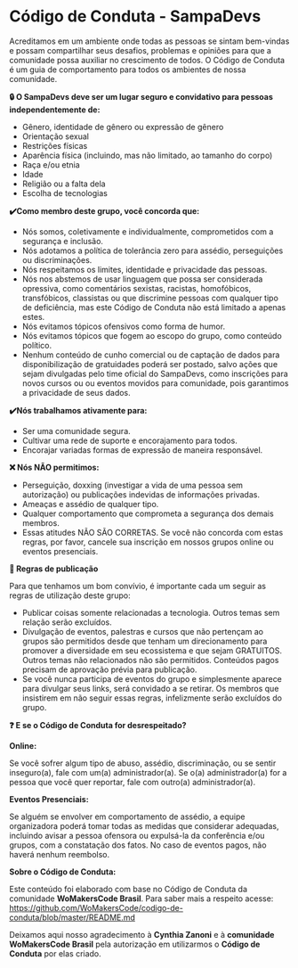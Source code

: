 # Código de Conduta - SampaDevs

Acreditamos em um ambiente onde todas as pessoas se sintam bem-vindas e possam compartilhar seus desafios, problemas e opiniões para que a comunidade possa auxiliar no crescimento de todos. O Código de Conduta é um guia de comportamento para todos os ambientes de nossa comunidade.

**🔒 O SampaDevs deve ser um lugar seguro e convidativo para pessoas independentemente de:**

-	Gênero, identidade de gênero ou expressão de gênero
-	Orientação sexual
-	Restrições físicas
-	Aparência física (incluindo, mas não limitado, ao tamanho do corpo)
-	Raça e/ou etnia
-	Idade
-	Religião ou a falta dela
-	Escolha de tecnologias

**✔️Como membro deste grupo, você concorda que:**

-	Nós somos, coletivamente e individualmente, comprometidos com a segurança e inclusão.
-	Nós adotamos a política de tolerância zero para assédio, perseguições ou discriminações.
-	Nós respeitamos os limites, identidade e privacidade das pessoas.
-	Nós nos abstemos de usar linguagem que possa ser considerada opressiva, como comentários sexistas, racistas, homofóbicos, transfóbicos, classistas ou que discrimine pessoas com qualquer tipo de deficiência, mas este Código de Conduta não está limitado a apenas estes.
-	Nós evitamos tópicos ofensivos como forma de humor.
-	Nós evitamos tópicos que fogem ao escopo do grupo, como conteúdo político.
-	Nenhum conteúdo de cunho comercial ou de captação de dados para disponibilização de gratuidades poderá ser postado, salvo ações que sejam divulgadas pelo time oficial do SampaDevs, como inscrições para novos cursos ou ou eventos movidos para comunidade, pois garantimos a privacidade de seus dados.

**✔️Nós trabalhamos ativamente para:**

-	Ser uma comunidade segura.
-	Cultivar uma rede de suporte e encorajamento para todos.
-	Encorajar variadas formas de expressão de maneira responsável.

**❌ Nós NÃO permitimos:**
-	Perseguição, doxxing (investigar a vida de uma pessoa sem autorização) ou publicações indevidas de informações privadas.
-	Ameaças e assédio de qualquer tipo.
-	Qualquer comportamento que comprometa a segurança dos demais membros.
-	Essas atitudes NÃO SÃO CORRETAS. Se você não concorda com estas regras, por favor, cancele sua inscrição em nossos grupos online ou eventos presenciais.


**📣 Regras de publicação**

Para que tenhamos um bom convívio, é importante cada um seguir as regras de utilização deste grupo:
-	Publicar coisas somente relacionadas a tecnologia. Outros temas sem relação serão excluídos.
-	Divulgação de eventos, palestras e cursos que não pertençam ao grupos são permitidos desde que tenham um direcionamento para promover a diversidade em seu ecossistema e que sejam GRATUITOS. Outros temas não relacionados não são permitidos. Conteúdos pagos precisam de aprovação prévia para publicação.
-	Se você nunca participa de eventos do grupo e simplesmente aparece para divulgar seus links, será convidado a se retirar. Os membros que insistirem em não seguir essas regras, infelizmente serão excluídos do grupo.

**❓ E se o Código de Conduta for desrespeitado?**

**Online:**

Se você sofrer algum tipo de abuso, assédio, discriminação, ou se sentir inseguro(a), fale com um(a) administrador(a). Se o(a) administrador(a) for a pessoa que você quer reportar, fale com outro(a) administrador(a).

**Eventos Presenciais:**

Se alguém se envolver em comportamento de assédio, a equipe organizadora poderá tomar todas as medidas que considerar adequadas, incluindo avisar a pessoa ofensora ou expulsá-la da conferência e/ou grupos, com a constatação dos fatos. No caso de eventos pagos, não haverá nenhum reembolso.

**Sobre o Código de Conduta:**

Este conteúdo foi elaborado com base no Código de Conduta da comunidade **WoMakersCode Brasil**. Para saber mais a respeito acesse: https://github.com/WoMakersCode/codigo-de-conduta/blob/master/README.md

Deixamos aqui nosso agradecimento à **Cynthia Zanoni** e à **comunidade WoMakersCode Brasil** pela autorização em utilizarmos o **Código de Conduta** por elas criado.
